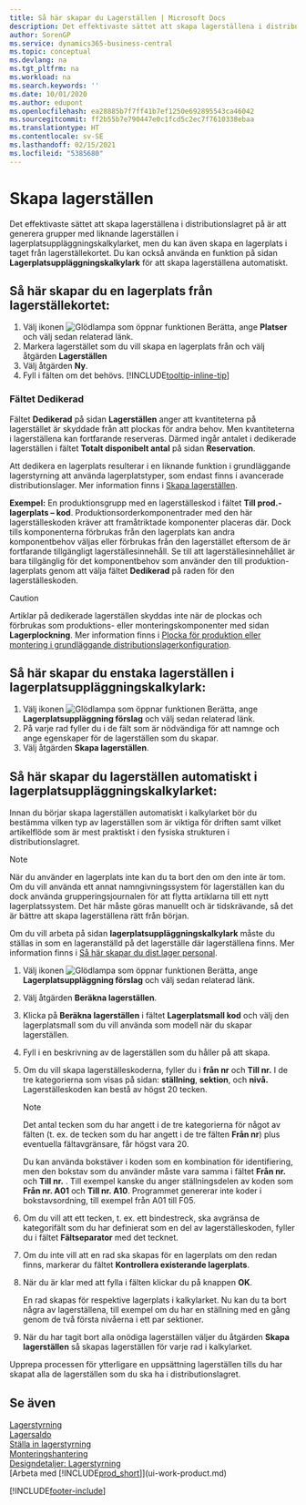 ```yaml
---
title: Så här skapar du Lagerställen | Microsoft Docs
description: Det effektivaste sättet att skapa lagerställena i distributionslagret på är att generera grupper med liknande lagerställen i lagerplatsuppläggningskalkylarket, men du kan även skapa en lagerplats i taget genom att följa anvisningarna nedan.
author: SorenGP
ms.service: dynamics365-business-central
ms.topic: conceptual
ms.devlang: na
ms.tgt_pltfrm: na
ms.workload: na
ms.search.keywords: ''
ms.date: 10/01/2020
ms.author: edupont
ms.openlocfilehash: ea28885b7f7ff41b7ef1250e692895543ca46042
ms.sourcegitcommit: ff2b55b7e790447e0c1fcd5c2ec7f7610338ebaa
ms.translationtype: HT
ms.contentlocale: sv-SE
ms.lasthandoff: 02/15/2021
ms.locfileid: "5385680"
---
```

# <a name="create-bins"></a>Skapa lagerställen
Det effektivaste sättet att skapa lagerställena i distributionslagret på är att generera grupper med liknande lagerställen i lagerplatsuppläggningskalkylarket, men du kan även skapa en lagerplats i taget från lagerställekortet. Du kan också använda en funktion på sidan **Lagerplatsuppläggningskalkylark** för att skapa lagerställena automatiskt.  

## <a name="to-create-a-bin-from-the-location-card"></a>Så här skapar du en lagerplats från lagerställekortet:  
1.  Välj ikonen ![Glödlampa som öppnar funktionen Berätta](media/ui-search/search_small.png "Berätta vad du vill göra"), ange **Platser** och välj sedan relaterad länk.  
2.  Markera lagerstället som du vill skapa en lagerplats från och välj åtgärden **Lagerställen**  
3. Välj åtgärden **Ny**.
4. Fyll i fälten om det behövs. [!INCLUDE[tooltip-inline-tip](includes/tooltip-inline-tip_md.md)]

### <a name="the-dedicated-field"></a>Fältet Dedikerad
Fältet **Dedikerad** på sidan **Lagerställen** anger att kvantiteterna på lagerstället är skyddade från att plockas för andra behov. Men kvantiteterna i lagerställena kan fortfarande reserveras. Därmed ingår antalet i dedikerade lagerställen i fältet **Totalt disponibelt antal** på sidan **Reservation**.

Att dedikera en lagerplats resulterar i en liknande funktion i grundläggande lagerstyrning att använda lagerplatstyper, som endast finns i avancerade distributionslager. Mer information finns i [Skapa lagerställen](warehouse-how-to-set-up-bin-types.md).

**Exempel:** En produktionsgrupp med en lagerställeskod i fältet **Till prod.-lagerplats – kod**. Produktionsorderkomponentrader med den här lagerställeskoden kräver att framåtriktade komponenter placeras där. Dock tills komponenterna förbrukas från den lagerplats kan andra komponentbehov väljas eller förbrukas från den lagerstället eftersom de är fortfarande tillgängligt lagerställesinnehåll. Se till att lagerställesinnehållet är bara tillgänglig för det komponentbehov som använder den till produktion-lagerplats genom att välja fältet **Dedikerad** på raden för den lagerställeskoden.

> [!Caution]
> Artiklar på dedikerade lagerställen skyddas inte när de plockas och förbrukas som produktions- eller monteringskomponenter med sidan **Lagerplockning**. Mer information finns i [Plocka för produktion eller montering i grundläggande distributionslagerkonfiguration](warehouse-how-to-pick-for-production.md).

## <a name="to-create-bins-individually-in-the-bin-creation-worksheet"></a>Så här skapar du enstaka lagerställen i lagerplatsuppläggningskalkylark:  
1.  Välj ikonen ![Glödlampa som öppnar funktionen Berätta](media/ui-search/search_small.png "Berätta vad du vill göra"), ange **Lagerplatsuppläggning förslag** och välj sedan relaterad länk.  
2.  På varje rad fyller du i de fält som är nödvändiga för att namnge och ange egenskaper för de lagerställen som du skapar.  
3.  Välj åtgärden **Skapa lagerställen**.  

## <a name="to-make-bins-automatically-in-the-bin-creation-worksheet"></a>Så här skapar du lagerställen automatiskt i lagerplatsuppläggningskalkylarket:  
Innan du börjar skapa lagerställen automatiskt i kalkylarket bör du bestämma vilken typ av lagerställen som är viktiga för driften samt vilket artikelflöde som är mest praktiskt i den fysiska strukturen i distributionslagret.  

> [!NOTE]  
>  När du använder en lagerplats inte kan du ta bort den om den inte är tom. Om du vill använda ett annat namngivningssystem för lagerställen kan du dock använda grupperingsjournalen för att flytta artiklarna till ett nytt lagerplatssystem. Det här måste göras manuellt och är tidskrävande, så det är bättre att skapa lagerställena rätt från början.  

Om du vill arbeta på sidan **lagerplatsuppläggningskalkylark** måste du ställas in som en lageranställd på det lagerställe där lagerställena finns. Mer information finns i [Så här skapar du dist.lager personal](warehouse-how-to-set-up-warehouse-employees.md).    

1.  Välj ikonen ![Glödlampa som öppnar funktionen Berätta](media/ui-search/search_small.png "Berätta vad du vill göra"), ange **Lagerplatsuppläggning förslag** och välj sedan relaterad länk.  
2.  Välj åtgärden **Beräkna lagerställen**.
3. Klicka på **Beräkna lagerställen** i fältet **Lagerplatsmall kod** och välj den lagerplatsmall som du vill använda som modell när du skapar lagerställen.
4.  Fyll i en beskrivning av de lagerställen som du håller på att skapa.  
5.  Om du vill skapa lagerställeskoderna, fyller du i **från nr** och **Till nr.** I de tre kategorierna som visas på sidan: **ställning**, **sektion**, och **nivå.** Lagerställeskoden kan bestå av högst 20 tecken.  

    > [!NOTE]  
    >  Det antal tecken som du har angett i de tre kategorierna för något av fälten (t. ex. de tecken som du har angett i de tre fälten **Från nr**) plus eventuella fältavgränsare, får högst vara 20.  

     Du kan använda bokstäver i koden som en kombination för identifiering, men den bokstav som du använder måste vara samma i fältet **Från nr.** och **Till nr.** . Till exempel kanske du anger ställningsdelen av koden som **Från nr. A01** och **Till nr. A10**. Programmet genererar inte koder i bokstavsordning, till exempel från A01 till F05.  

6.  Om du vill att ett tecken, t. ex. ett bindestreck, ska avgränsa de kategorifält som du har definierat som en del av lagerställeskoden, fyller du i fältet **Fältseparator** med det tecknet.  
7.  Om du inte vill att en rad ska skapas för en lagerplats om den redan finns, markerar du fältet **Kontrollera existerande lagerplats**.  
8. När du är klar med att fylla i fälten klickar du på knappen **OK**.

    En rad skapas för respektive lagerplats i kalkylarket. Nu kan du ta bort några av lagerställena, till exempel om du har en ställning med en gång genom de två första nivåerna i ett par sektioner.  

9. När du har tagit bort alla onödiga lagerställen väljer du åtgärden **Skapa lagerställen** så skapas lagerställen för varje rad i kalkylarket.  

Upprepa processen för ytterligare en uppsättning lagerställen tills du har skapat alla de lagerställen som du ska ha i distributionslagret.  

## <a name="see-also"></a>Se även  
[Lagerstyrning](warehouse-manage-warehouse.md)  
[Lagersaldo](inventory-manage-inventory.md)  
[Ställa in lagerstyrning](warehouse-setup-warehouse.md)     
[Monteringshantering](assembly-assemble-items.md)    
[Designdetaljer: Lagerstyrning](design-details-warehouse-management.md)  
[Arbeta med [!INCLUDE[prod_short](includes/prod_short.md)]](ui-work-product.md)


[!INCLUDE[footer-include](includes/footer-banner.md)]
